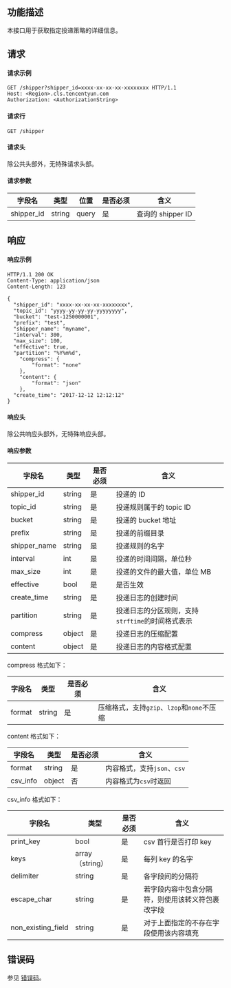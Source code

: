 ## 功能描述

本接口用于获取指定投递策略的详细信息。

## 请求

#### 请求示例

```plaintext
GET /shipper?shipper_id=xxxx-xx-xx-xx-xxxxxxxx HTTP/1.1
Host: <Region>.cls.tencentyun.com
Authorization: <AuthorizationString>
```

#### 请求行

```plaintext
GET /shipper
```

#### 请求头

除公共头部外，无特殊请求头部。

#### 请求参数

| 字段名     | 类型   | 位置  | 是否必须 | 含义             |
| ---------- | ------ | ----- | -------- | ---------------- |
| shipper_id | string | query | 是       | 查询的 shipper ID |

## 响应

#### 响应示例

```plaintext
HTTP/1.1 200 OK
Content-Type: application/json
Content-Length: 123

{
  "shipper_id": "xxxx-xx-xx-xx-xxxxxxxx",
  "topic_id": "yyyy-yy-yy-yy-yyyyyyyy",
  "bucket": "test-1250000001",
  "prefix": "test",
  "shipper_name": "myname",
  "interval": 300,
  "max_size": 100,
  "effective": true,
  "partition": "%Y%m%d",
    "compress": {
        "format": "none"
    },
    "content": {
        "format": "json"
    },
  "create_time": "2017-12-12 12:12:12"
}
```

#### 响应头

除公共响应头部外，无特殊响应头部。

#### 响应参数

| 字段名       | 类型   | 是否必须 | 含义                                             |
| ------------ | ------ | -------- | ------------------------------------------------ |
| shipper_id   | string | 是       | 投递的 ID                                        |
| topic_id     | string | 是       | 投递规则属于的 topic ID                           |
| bucket       | string | 是       | 投递的 bucket 地址                                 |
| prefix       | string | 是       | 投递的前缀目录                                   |
| shipper_name | string | 是       | 投递规则的名字                                   |
| interval     | int    | 是       | 投递的时间间隔，单位秒                          |
| max_size     | int    | 是       | 投递的文件的最大值，单位 MB                      |
| effective    | bool   | 是       | 是否生效                                         |                              |
| create_time  | string | 是       | 投递日志的创建时间                               |
| partition    | string | 是       | 投递日志的分区规则，支持`strftime`的时间格式表示 |
| compress     | object | 是       | 投递日志的压缩配置                               |
| content      | object | 是       | 投递日志的内容格式配置                           |


compress 格式如下：

| 字段名 | 类型   | 是否必须 | 含义                                       |
| ------ | ------ | -------- | ------------------------------------------ |
| format | string | 是       | 压缩格式，支持`gzip`、`lzop`和`none`不压缩 |

content 格式如下：

| 字段名   | 类型   | 是否必须 | 含义                        |
| -------- | ------ | -------- | --------------------------- |
| format   | string | 是       | 内容格式，支持`json`、`csv` |
| csv_info | object | 否       | 内容格式为`csv`时返回       |

csv_info 格式如下：

| 字段名             | 类型          | 是否必须 | 含义                                             |
| ------------------ | ------------- | -------- | ------------------------------------------------ |
| print_key          | bool          | 是       | csv 首行是否打印 key                               |
| keys               | array（string） | 是       | 每列 key 的名字                                    |
| delimiter          | string        | 是       | 各字段间的分隔符                                 |
| escape_char        | string        | 是       | 若字段内容中包含分隔符，则使用该转义符包裹改字段 |
| non_existing_field | string        | 是       | 对于上面指定的不存在字段使用该内容填充           |

## 错误码

参见 [错误码](https://intl.cloud.tencent.com/document/product/614/12402)。
